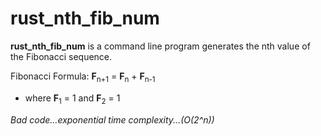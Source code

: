 # rust_nth_fib_num

**rust_nth_fib_num** is a command line program generates the nth value of the Fibonacci sequence.

Fibonacci Formula: **F**<sub>n+1</sub> = **F**<sub>n</sub> + **F**<sub>n-1</sub> 
* where **F**<sub>1</sub> = 1 and **F**<sub>2</sub> = 1

_Bad code...exponential time complexity...(O(2^n))_